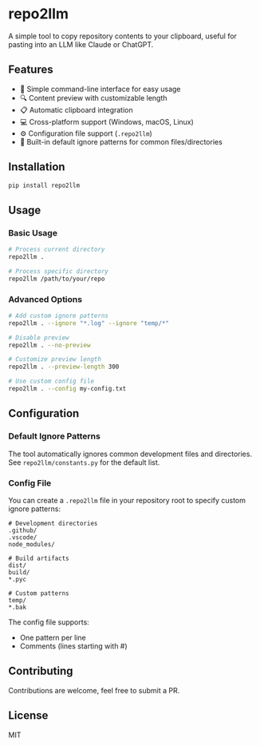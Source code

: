 # repo2llm

A simple tool to copy repository contents to your clipboard, useful for pasting into an LLM like Claude or ChatGPT.

## Features

- 🚀 Simple command-line interface for easy usage
- 🔍 Content preview with customizable length
- 📋 Automatic clipboard integration
- 💻 Cross-platform support (Windows, macOS, Linux)
- ⚙️ Configuration file support (`.repo2llm`)
- 🧹 Built-in default ignore patterns for common files/directories

## Installation

```bash
pip install repo2llm
```

## Usage

### Basic Usage
```bash
# Process current directory
repo2llm .

# Process specific directory
repo2llm /path/to/your/repo
```

### Advanced Options
```bash
# Add custom ignore patterns
repo2llm . --ignore "*.log" --ignore "temp/*"

# Disable preview
repo2llm . --no-preview

# Customize preview length
repo2llm . --preview-length 300

# Use custom config file
repo2llm . --config my-config.txt
```

## Configuration

### Default Ignore Patterns
The tool automatically ignores common development files and directories. See `repo2llm/constants.py` for the default list.

### Config File
You can create a `.repo2llm` file in your repository root to specify custom ignore patterns:

```text
# Development directories
.github/
.vscode/
node_modules/

# Build artifacts
dist/
build/
*.pyc

# Custom patterns
temp/
*.bak
```

The config file supports:
- One pattern per line
- Comments (lines starting with #)


## Contributing

Contributions are welcome, feel free to submit a PR.

## License

MIT
